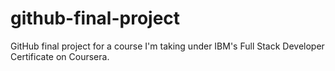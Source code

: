 # github-final-project
GitHub final project for a course I'm taking under IBM's Full Stack Developer Certificate on Coursera.
